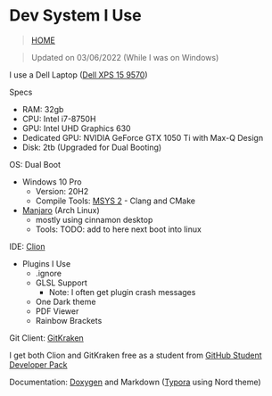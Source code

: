 # Dev System I Use

> [HOME](../../README.md)

> Updated on 03/06/2022 (While I was on Windows)

I use a Dell Laptop ([Dell XPS 15 9570](https://www.dell.com/ae/p/xps-15-9570-laptop/pd))

Specs
- RAM: 32gb
- CPU: Intel i7-8750H
- GPU: Intel UHD Graphics 630
- Dedicated GPU: NVIDIA GeForce GTX 1050 Ti with Max-Q Design
- Disk: 2tb (Upgraded for Dual Booting)

OS: Dual Boot 
- Windows 10 Pro
  - Version: 20H2
  - Compile Tools: [MSYS 2](https://www.msys2.org/) - Clang and CMake
- [Manjaro](https://manjaro.org/) (Arch Linux)
  - mostly using cinnamon desktop
  - Tools: TODO: add to here next boot into linux

IDE: [Clion](https://www.jetbrains.com/clion/) 
- Plugins I Use
  - .ignore
  - GLSL Support
    - Note: I often get plugin crash messages
  - One Dark theme
  - PDF Viewer
  - Rainbow Brackets

Git Client: [GitKraken](https://www.gitkraken.com/)

I get both Clion and GitKraken free as a student from [GitHub  Student Developer Pack](https://education.github.com/pack)

Documentation: [Doxygen](https://www.doxygen.nl/index.html) and Markdown ([Typora](https://typora.io/) using Nord theme)